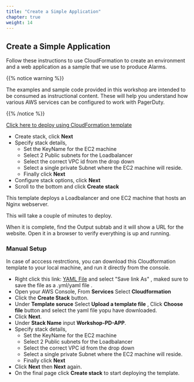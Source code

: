 ```yaml
---
title: "Create a Simple Application"
chapter: true
weight: 14
---
```


## Create a Simple Application

Follow these instructions to use CloudFormation to create an environment and a web application as a sample that we use to produce Alarms.

{{% notice warning %}}
<p style='text-align: left;'>
The examples and sample code provided in this workshop are intended to be consumed as instructional content. These will help you understand how various AWS services can be configured to work with PagerDuty.
</p>
{{% /notice %}}

[Click here to deploy using CloudFormation template](https://us-east-1.console.aws.amazon.com/cloudformation/home?region=us-east-1#/stacks/create/template?stackName=Workshop-PD-APP&templateURL=https://modernization-workshop-bucket-giran.s3.amazonaws.com/Demo-noasg.yml)

   - Create stack, click **Next**
   - Specify stack details,
      - Set the KeyName for the EC2 machine
      - Select 2 Public subnets for the Loadbalancer
      - Select the correct VPC id from the drop down
      - Select a single private Subnet where the EC2 machine will reside.
      - Finally click **Next**
   - Configure stack options, click **Next**
   - Scroll to the bottom and click **Create stack**

This template deploys a Loadbalancer and one EC2 machine that hosts an Nginx webserver.

This will take a couple of minutes to deploy.

When it is complete, find the Output subtab and it will show a URL for the website.  Open it in a browser to verify everything is up and running.

### Manual Setup

   In case of acccess restrctions, you can download this Cloudformation template to your local machine, and run it directly from the console.

   - Right click this link: [YAML File](https://modernization-workshop-bucket-giran.s3.amazonaws.com/Demo-noasg.yml) and select "Save link As" , maked sure to save the file as a .yml/yaml file .
   - Open your AWS Console, From **Services** Select **Cloudformation**
   - Click the **Create Stack** button.
   - Under **Template soruce** Select **Upload a template file** , Click **Choose file** button and select the yaml file yopu have downloaded.
   - Click **Next**.
   - Under **Stack Name** input **Workshop-PD-APP**.
   - Specify stack details,
      - Set the KeyName for the EC2 machine
      - Select 2 Public subnets for the Loadbalancer
      - Select the correct VPC id from the drop down
      - Select a single private Subnet where the EC2 machine will reside.
      - Finally click **Next**
   - Click **Next** then **Next** again.
   - On the final page click **Create stack** to start deploying the template.
